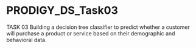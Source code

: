 # PRODIGY_DS_Task03
TASK 03
Building a decision tree classifier to predict whether a customer will purchase a product or service based on their demographic and behavioral data. 
